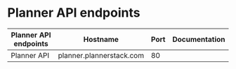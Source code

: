 # Planner API endpoints

| Planner API endpoints        | Hostname           | Port  |Documentation  |
| ------------- |-------------| -----|-----|
| Planner API |  planner.plannerstack.com |  80 |   |
